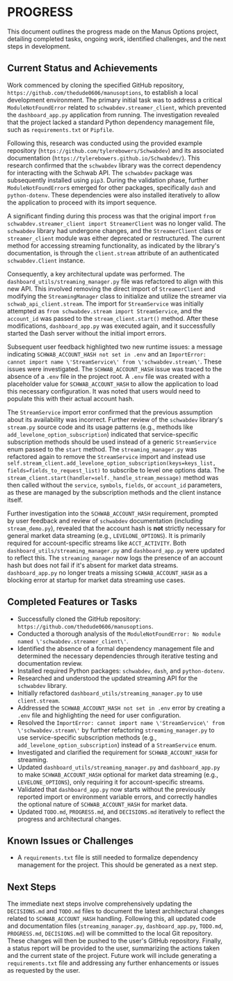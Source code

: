 # PROGRESS

This document outlines the progress made on the Manus Options project, detailing completed tasks, ongoing work, identified challenges, and the next steps in development.

## Current Status and Achievements

Work commenced by cloning the specified GitHub repository, `https://github.com/thedude0606/manusoptions`, to establish a local development environment. The primary initial task was to address a critical `ModuleNotFoundError` related to `schwabdev.streamer_client`, which prevented the `dashboard_app.py` application from running. The investigation revealed that the project lacked a standard Python dependency management file, such as `requirements.txt` or `Pipfile`.

Following this, research was conducted using the provided example repository (`https://github.com/tylerebowers/Schwabdev`) and its associated documentation (`https://tylerebowers.github.io/Schwabdev/`). This research confirmed that the `schwabdev` library was the correct dependency for interacting with the Schwab API. The `schwabdev` package was subsequently installed using `pip3`. During the validation phase, further `ModuleNotFoundError`s emerged for other packages, specifically `dash` and `python-dotenv`. These dependencies were also installed iteratively to allow the application to proceed with its import sequence.

A significant finding during this process was that the original import `from schwabdev.streamer_client import StreamerClient` was no longer valid. The `schwabdev` library had undergone changes, and the `StreamerClient` class or `streamer_client` module was either deprecated or restructured. The current method for accessing streaming functionality, as indicated by the library\'s documentation, is through the `client.stream` attribute of an authenticated `schwabdev.Client` instance.

Consequently, a key architectural update was performed. The `dashboard_utils/streaming_manager.py` file was refactored to align with this new API. This involved removing the direct import of `StreamerClient` and modifying the `StreamingManager` class to initialize and utilize the streamer via `schwab_api_client.stream`. The import for `StreamService` was initially attempted as `from schwabdev.stream import StreamService`, and the `account_id` was passed to the `stream_client.start()` method. After these modifications, `dashboard_app.py` was executed again, and it successfully started the Dash server without the initial import errors.

Subsequent user feedback highlighted two new runtime issues: a message indicating `SCHWAB_ACCOUNT_HASH not set in .env` and an `ImportError: cannot import name \'StreamService\' from \'schwabdev.stream\'`. These issues were investigated. The `SCHWAB_ACCOUNT_HASH` issue was traced to the absence of a `.env` file in the project root. A `.env` file was created with a placeholder value for `SCHWAB_ACCOUNT_HASH` to allow the application to load this necessary configuration. It was noted that users would need to populate this with their actual account hash.

The `StreamService` import error confirmed that the previous assumption about its availability was incorrect. Further review of the `schwabdev` library\'s `stream.py` source code and its usage patterns (e.g., methods like `add_levelone_option_subscription`) indicated that service-specific subscription methods should be used instead of a generic `StreamService` enum passed to the `start` method. The `streaming_manager.py` was refactored again to remove the `StreamService` import and instead use `self.stream_client.add_levelone_option_subscription(keys=keys_list, fields=fields_to_request_list)` to subscribe to level one options data. The `stream_client.start(handler=self._handle_stream_message)` method was then called without the `service`, `symbols`, `fields`, or `account_id` parameters, as these are managed by the subscription methods and the client instance itself.

Further investigation into the `SCHWAB_ACCOUNT_HASH` requirement, prompted by user feedback and review of `schwabdev` documentation (including `stream_demo.py`), revealed that the account hash is **not** strictly necessary for general market data streaming (e.g., `LEVELONE_OPTIONS`). It is primarily required for account-specific streams like `ACCT_ACTIVITY`. Both `dashboard_utils/streaming_manager.py` and `dashboard_app.py` were updated to reflect this. The `streaming_manager` now logs the presence of an account hash but does not fail if it\'s absent for market data streams. `dashboard_app.py` no longer treats a missing `SCHWAB_ACCOUNT_HASH` as a blocking error at startup for market data streaming use cases.

## Completed Features or Tasks

- Successfully cloned the GitHub repository: `https://github.com/thedude0606/manusoptions`.
- Conducted a thorough analysis of the `ModuleNotFoundError: No module named \'schwabdev.streamer_client\'`.
- Identified the absence of a formal dependency management file and determined the necessary dependencies through iterative testing and documentation review.
- Installed required Python packages: `schwabdev`, `dash`, and `python-dotenv`.
- Researched and understood the updated streaming API for the `schwabdev` library.
- Initially refactored `dashboard_utils/streaming_manager.py` to use `client.stream`.
- Addressed the `SCHWAB_ACCOUNT_HASH not set in .env` error by creating a `.env` file and highlighting the need for user configuration.
- Resolved the `ImportError: cannot import name \'StreamService\' from \'schwabdev.stream\'` by further refactoring `streaming_manager.py` to use service-specific subscription methods (e.g., `add_levelone_option_subscription`) instead of a `StreamService` enum.
- Investigated and clarified the requirement for `SCHWAB_ACCOUNT_HASH` for streaming.
- Updated `dashboard_utils/streaming_manager.py` and `dashboard_app.py` to make `SCHWAB_ACCOUNT_HASH` optional for market data streaming (e.g., `LEVELONE_OPTIONS`), only requiring it for account-specific streams.
- Validated that `dashboard_app.py` now starts without the previously reported import or environment variable errors, and correctly handles the optional nature of `SCHWAB_ACCOUNT_HASH` for market data.
- Updated `TODO.md`, `PROGRESS.md`, and `DECISIONS.md` iteratively to reflect the progress and architectural changes.

## Known Issues or Challenges

- A `requirements.txt` file is still needed to formalize dependency management for the project. This should be generated as a next step.

## Next Steps

The immediate next steps involve comprehensively updating the `DECISIONS.md` and `TODO.md` files to document the latest architectural changes related to `SCHWAB_ACCOUNT_HASH` handling. Following this, all updated code and documentation files (`streaming_manager.py`, `dashboard_app.py`, `TODO.md`, `PROGRESS.md`, `DECISIONS.md`) will be committed to the local Git repository. These changes will then be pushed to the user\'s GitHub repository. Finally, a status report will be provided to the user, summarizing the actions taken and the current state of the project. Future work will include generating a `requirements.txt` file and addressing any further enhancements or issues as requested by the user.

